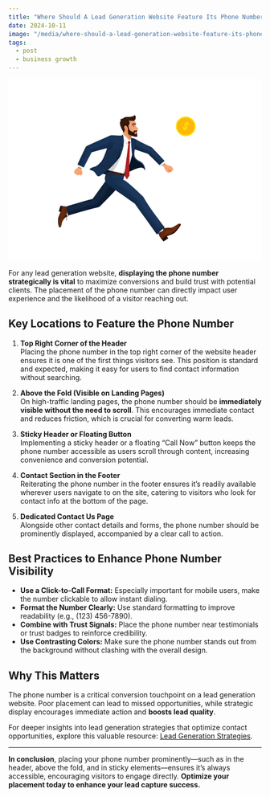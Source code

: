 ```yaml
---
title: "Where Should A Lead Generation Website Feature Its Phone Number?"
date: 2024-10-11
image: "/media/where-should-a-lead-generation-website-feature-its-phone-number.webp"
tags:
  - post
  - business growth
---
```


![Where Should A Lead Generation Website Feature Its Phone Number?](/media/where-should-a-lead-generation-website-feature-its-phone-number.webp)

For any lead generation website, **displaying the phone number strategically is vital** to maximize conversions and build trust with potential clients. The placement of the phone number can directly impact user experience and the likelihood of a visitor reaching out.

## Key Locations to Feature the Phone Number

1. **Top Right Corner of the Header**  
   Placing the phone number in the top right corner of the website header ensures it is one of the first things visitors see. This position is standard and expected, making it easy for users to find contact information without searching.

2. **Above the Fold (Visible on Landing Pages)**  
   On high-traffic landing pages, the phone number should be **immediately visible without the need to scroll**. This encourages immediate contact and reduces friction, which is crucial for converting warm leads.

3. **Sticky Header or Floating Button**  
   Implementing a sticky header or a floating “Call Now” button keeps the phone number accessible as users scroll through content, increasing convenience and conversion potential.

4. **Contact Section in the Footer**  
   Reiterating the phone number in the footer ensures it’s readily available wherever users navigate to on the site, catering to visitors who look for contact info at the bottom of the page.

5. **Dedicated Contact Us Page**  
   Alongside other contact details and forms, the phone number should be prominently displayed, accompanied by a clear call to action.

## Best Practices to Enhance Phone Number Visibility

- **Use a Click-to-Call Format:** Especially important for mobile users, make the number clickable to allow instant dialing.
- **Format the Number Clearly:** Use standard formatting to improve readability (e.g., (123) 456-7890).
- **Combine with Trust Signals:** Place the phone number near testimonials or trust badges to reinforce credibility.
- **Use Contrasting Colors:** Make sure the phone number stands out from the background without clashing with the overall design.

## Why This Matters

The phone number is a critical conversion touchpoint on a lead generation website. Poor placement can lead to missed opportunities, while strategic display encourages immediate action and **boosts lead quality**.

For deeper insights into lead generation strategies that optimize contact opportunities, explore this valuable resource: [Lead Generation Strategies](https://leadcraftr.com/posts/lead-generation/).

---

**In conclusion**, placing your phone number prominently—such as in the header, above the fold, and in sticky elements—ensures it’s always accessible, encouraging visitors to engage directly. **Optimize your placement today to enhance your lead capture success.**
